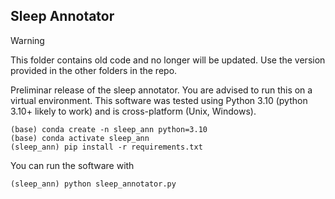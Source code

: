 ## Sleep Annotator

> [!WARNING]  
> This folder contains old code and no longer will be updated. Use the version provided in the other folders in the repo.

Preliminar release of the sleep annotator.
You are advised to run this on a virtual environment.
This software was tested using Python 3.10 (python 3.10+ likely to work) and is cross-platform (Unix, Windows).

```
(base) conda create -n sleep_ann python=3.10
(base) conda activate sleep_ann
(sleep_ann) pip install -r requirements.txt
```

You can run the software with

```
(sleep_ann) python sleep_annotator.py
```